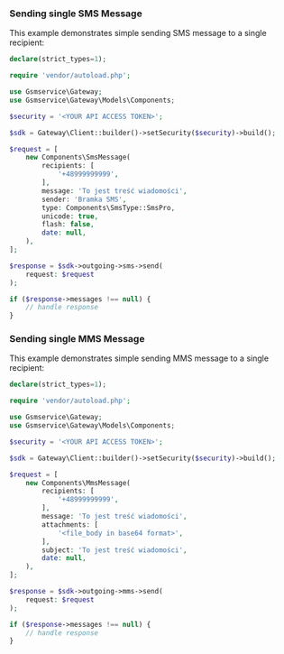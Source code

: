 <!-- Start SDK Example Usage [usage] -->
### Sending single SMS Message

This example demonstrates simple sending SMS message to a single recipient:

```php
declare(strict_types=1);

require 'vendor/autoload.php';

use Gsmservice\Gateway;
use Gsmservice\Gateway\Models\Components;

$security = '<YOUR API ACCESS TOKEN>';

$sdk = Gateway\Client::builder()->setSecurity($security)->build();

$request = [
    new Components\SmsMessage(
        recipients: [
            '+48999999999',
        ],
        message: 'To jest treść wiadomości',
        sender: 'Bramka SMS',
        type: Components\SmsType::SmsPro,
        unicode: true,
        flash: false,
        date: null,
    ),
];

$response = $sdk->outgoing->sms->send(
    request: $request
);

if ($response->messages !== null) {
    // handle response
}
```

### Sending single MMS Message

This example demonstrates simple sending MMS message to a single recipient:

```php
declare(strict_types=1);

require 'vendor/autoload.php';

use Gsmservice\Gateway;
use Gsmservice\Gateway\Models\Components;

$security = '<YOUR API ACCESS TOKEN>';

$sdk = Gateway\Client::builder()->setSecurity($security)->build();

$request = [
    new Components\MmsMessage(
        recipients: [
            '+48999999999',
        ],
        message: 'To jest treść wiadomości',
        attachments: [
            '<file_body in base64 format>',
        ],
        subject: 'To jest treść wiadomości',
        date: null,
    ),
];

$response = $sdk->outgoing->mms->send(
    request: $request
);

if ($response->messages !== null) {
    // handle response
}
```
<!-- End SDK Example Usage [usage] -->